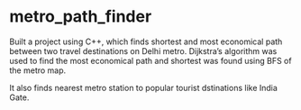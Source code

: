 # metro_path_finder

Built a project using C++, which finds shortest and most economical path between two travel destinations on Delhi metro. Dijkstra’s algorithm was used to find the most economical path and shortest was found using BFS of the metro map.

It also finds nearest metro station to popular tourist dstinations like India Gate.


